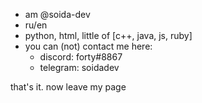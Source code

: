 - am @soida-dev
- ru/en
- python, html, little of [c++, java, js, ruby]
- you can (not) contact me here:
  - discord: forty#8867
  - telegram: soidadev

that's it. now leave my page
